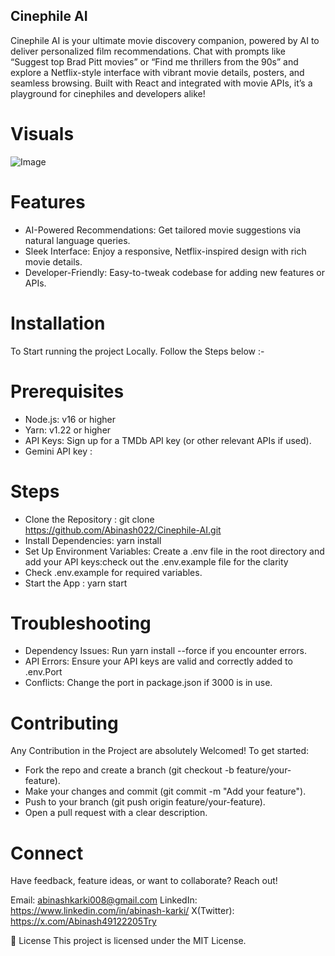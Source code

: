 ## Cinephile AI

Cinephile AI is your ultimate movie discovery companion, powered by AI to deliver personalized film recommendations. Chat with prompts like “Suggest top Brad Pitt movies” or “Find me thrillers from the 90s” and explore a Netflix-style interface with vibrant movie details, posters, and seamless browsing. Built with React and integrated with movie APIs, it’s a playground for cinephiles and developers alike!

# Visuals

![Image](https://github.com/user-attachments/assets/cfb6241b-4d76-4cb1-a8e9-c4a9c6e21477)

# Features

- AI-Powered Recommendations: Get tailored movie suggestions via natural language queries.
- Sleek Interface: Enjoy a responsive, Netflix-inspired design with rich movie details.
- Developer-Friendly: Easy-to-tweak codebase for adding new features or APIs.

# Installation

To Start running the project Locally. Follow the Steps below :-

# Prerequisites

- Node.js: v16 or higher
- Yarn: v1.22 or higher
- API Keys: Sign up for a TMDb API key (or other relevant APIs if used).
- Gemini API key :

# Steps

- Clone the Repository : git clone https://github.com/Abinash022/Cinephile-AI.git
- Install Dependencies: yarn install
- Set Up Environment Variables: Create a .env file in the root directory and add your API keys:check out the .env.example file for the clarity
- Check .env.example for required variables.
- Start the App : yarn start

# Troubleshooting

- Dependency Issues: Run yarn install --force if you encounter errors.
- API Errors: Ensure your API keys are valid and correctly added to .env.Port
- Conflicts: Change the port in package.json if 3000 is in use.

# Contributing

Any Contribution in the Project are absolutely Welcomed! To get started:

- Fork the repo and create a branch (git checkout -b feature/your-feature).
- Make your changes and commit (git commit -m "Add your feature").
- Push to your branch (git push origin feature/your-feature).
- Open a pull request with a clear description.

# Connect

Have feedback, feature ideas, or want to collaborate? Reach out!

Email: abinashkarki008@gmail.com
LinkedIn: https://www.linkedin.com/in/abinash-karki/
X(Twitter): https://x.com/Abinash49122205Try

📄 License
This project is licensed under the MIT License.
